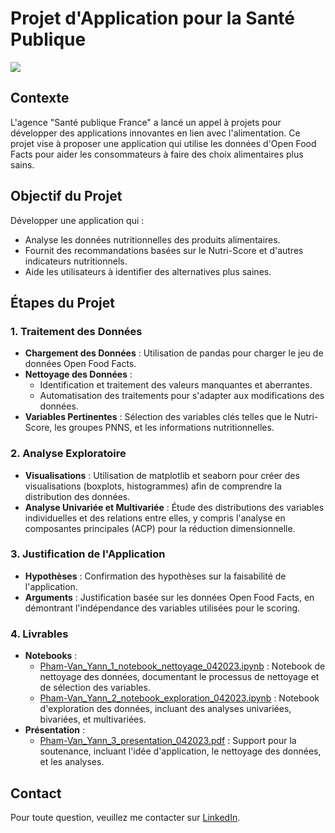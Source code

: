 # Projet d'Application pour la Santé Publique

<img src="https://user.oc-static.com/upload/2019/02/23/15509423491012_logo.png" />

## Contexte
L'agence "Santé publique France" a lancé un appel à projets pour développer des applications innovantes en lien avec l'alimentation. Ce projet vise à proposer une application qui utilise les données d'Open Food Facts pour aider les consommateurs à faire des choix alimentaires plus sains.

## Objectif du Projet
Développer une application qui :
- Analyse les données nutritionnelles des produits alimentaires.
- Fournit des recommandations basées sur le Nutri-Score et d'autres indicateurs nutritionnels.
- Aide les utilisateurs à identifier des alternatives plus saines.

## Étapes du Projet

### 1. Traitement des Données
- **Chargement des Données** : Utilisation de pandas pour charger le jeu de données Open Food Facts.
- **Nettoyage des Données** : 
  - Identification et traitement des valeurs manquantes et aberrantes.
  - Automatisation des traitements pour s'adapter aux modifications des données.
- **Variables Pertinentes** : Sélection des variables clés telles que le Nutri-Score, les groupes PNNS, et les informations nutritionnelles.

### 2. Analyse Exploratoire
- **Visualisations** : Utilisation de matplotlib et seaborn pour créer des visualisations (boxplots, histogrammes) afin de comprendre la distribution des données.
- **Analyse Univariée et Multivariée** : Étude des distributions des variables individuelles et des relations entre elles, y compris l'analyse en composantes principales (ACP) pour la réduction dimensionnelle.

### 3. Justification de l'Application
- **Hypothèses** : Confirmation des hypothèses sur la faisabilité de l'application.
- **Arguments** : Justification basée sur les données Open Food Facts, en démontrant l'indépendance des variables utilisées pour le scoring.

### 4. Livrables
- **Notebooks** : 
  - [Pham-Van_Yann_1_notebook_nettoyage_042023.ipynb](https://github.com/Bruce2Cluny191/Projet3-Concevez_une_application_au_service_de_la_sante_publique/blob/main/Pham-Van_Yann_1_notebook_nettoyage_042023.ipynb) : Notebook de nettoyage des données, documentant le processus de nettoyage et de sélection des variables.
  - [Pham-Van_Yann_2_notebook_exploration_042023.ipynb](https://github.com/Bruce2Cluny191/Projet3-Concevez_une_application_au_service_de_la_sante_publique/blob/main/Pham-Van_Yann_2_notebook_exploration_042023.ipynb) : Notebook d'exploration des données, incluant des analyses univariées, bivariées, et multivariées.
- **Présentation** :
  - [Pham-Van_Yann_3_presentation_042023.pdf](https://github.com/Bruce2Cluny191/Projet3-Concevez_une_application_au_service_de_la_sante_publique/blob/main/Pham-Van_Yann_3_presentation_042023.pdf) : Support pour la soutenance, incluant l'idée d'application, le nettoyage des données, et les analyses.

## Contact
Pour toute question, veuillez me contacter sur [LinkedIn](https://www.linkedin.com/in/chasseur2valeurs/).
